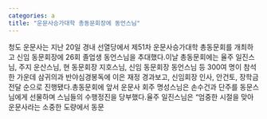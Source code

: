 ```yaml
---
categories: a
title: "운문사승가대학 총동문회장에 동언스님"
---
```

청도 운문사는 지난 20일 경내 선열당에서 제51차 운문사승가대학 총동문회를 개최하고 신임 동문회장에 26회 졸업생 동언스님을 추대했다.이날 총동문회에는 율주 일진스님, 주지 운산스님, 현 동문회장 지호스님, 신임 동문회장 동언스님 등 300여 명이 참석한 가운데 삼귀의과 반야심경봉독에 이은 재정 경과보고, 신임회장 인사, 안건토, 장학금 전달 순으로 진행됐다.총동문회에 앞서 운문사 회주 명성스님은 손수건과 단주를 동문스님에게 선물하며 스님들의 수행정진을 당부했다.율주 일진스님은 “엄중한 시절을 맞아 운문사라는 소중한 도량에서 동문